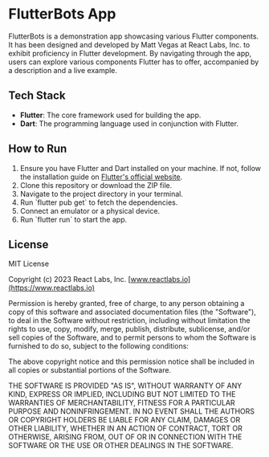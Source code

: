 # FlutterBots App

FlutterBots is a demonstration app showcasing various Flutter components. It has been designed and developed by Matt Vegas at React Labs, Inc. to exhibit proficiency in Flutter development. By navigating through the app, users can explore various components Flutter has to offer, accompanied by a description and a live example.

## Tech Stack

- **Flutter**: The core framework used for building the app.
- **Dart**: The programming language used in conjunction with Flutter.

## How to Run

1. Ensure you have Flutter and Dart installed on your machine. If not, follow the installation guide on [Flutter's official website](https://flutter.dev/docs/get-started/install).
2. Clone this repository or download the ZIP file.
3. Navigate to the project directory in your terminal.
4. Run \`flutter pub get\` to fetch the dependencies.
5. Connect an emulator or a physical device.
6. Run \`flutter run\` to start the app.

## License

MIT License

Copyright (c) 2023 React Labs, Inc. [www.reactlabs.io](https://www.reactlabs.io)

Permission is hereby granted, free of charge, to any person obtaining a copy of this software and associated documentation files (the "Software"), to deal in the Software without restriction, including without limitation the rights to use, copy, modify, merge, publish, distribute, sublicense, and/or sell copies of the Software, and to permit persons to whom the Software is furnished to do so, subject to the following conditions:

The above copyright notice and this permission notice shall be included in all copies or substantial portions of the Software.

THE SOFTWARE IS PROVIDED "AS IS", WITHOUT WARRANTY OF ANY KIND, EXPRESS OR IMPLIED, INCLUDING BUT NOT LIMITED TO THE WARRANTIES OF MERCHANTABILITY, FITNESS FOR A PARTICULAR PURPOSE AND NONINFRINGEMENT. IN NO EVENT SHALL THE AUTHORS OR COPYRIGHT HOLDERS BE LIABLE FOR ANY CLAIM, DAMAGES OR OTHER LIABILITY, WHETHER IN AN ACTION OF CONTRACT, TORT OR OTHERWISE, ARISING FROM, OUT OF OR IN CONNECTION WITH THE SOFTWARE OR THE USE OR OTHER DEALINGS IN THE SOFTWARE.